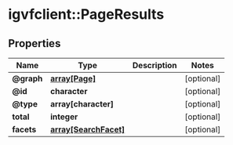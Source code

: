 # igvfclient::PageResults


## Properties
Name | Type | Description | Notes
------------ | ------------- | ------------- | -------------
**@graph** | [**array[Page]**](Page.md) |  | [optional] 
**@id** | **character** |  | [optional] 
**@type** | **array[character]** |  | [optional] 
**total** | **integer** |  | [optional] 
**facets** | [**array[SearchFacet]**](SearchFacet.md) |  | [optional] 


